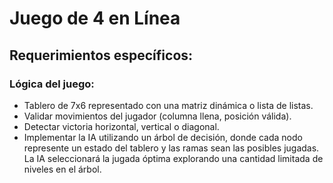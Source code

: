 
# Juego de 4 en Línea
## Requerimientos específicos:

### Lógica del juego:


- Tablero de 7x6 representado con una matriz dinámica o lista de listas.
- Validar movimientos del jugador (columna llena, posición válida).
- Detectar victoria horizontal, vertical o diagonal.
- Implementar la IA utilizando un árbol de decisión, donde cada nodo represente un estado del tablero y las ramas sean las posibles jugadas. La IA
seleccionará la jugada óptima explorando una cantidad limitada de niveles en
el árbol.
